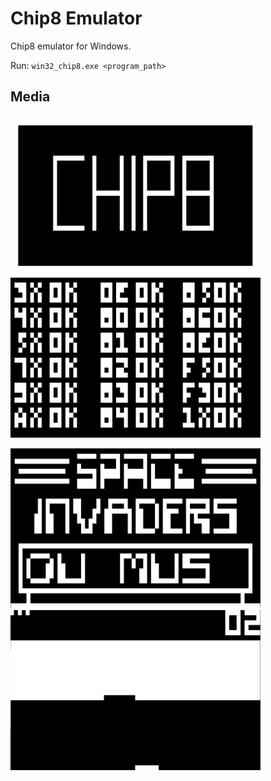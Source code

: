 # Chip8 Emulator
Chip8 emulator for Windows.

Run: `win32_chip8.exe <program_path>`

## Media
<p float="middle">
<img src="media/chip8.png" alt="chip8" width="400" height="256"/>
<img src="media/opcode.png" alt="opcode" width="400" height="256"/>
</p>
<p float="middle">
<img src="media/space_invaders.png" alt="space_invaders" width="400" height="256"/>
<img src="media/brick.png" alt="brick" width="400" height="256"/>
</p>
